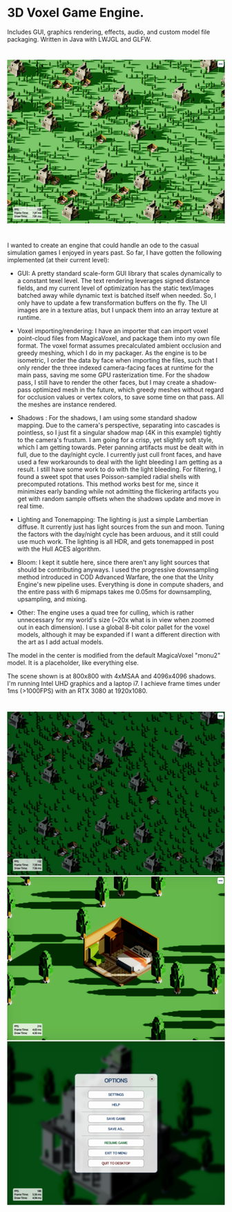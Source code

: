 # 3D Voxel Game Engine.
Includes GUI, graphics rendering, effects, audio, and custom model file packaging. Written in Java with LWJGL and GLFW.
#
![Screenshot](screenshot_02.jpg)
#
I wanted to create an engine that could handle an ode to the casual simulation games I enjoyed in years past. So far, I have gotten the following implemented (at their current level):

- GUI: A pretty standard scale-form GUI library that scales dynamically to a constant texel level. The text rendering leverages signed distance fields, and my current level of optimization has the static text/images batched away while dynamic text is batched itself when needed. So, I only have to update a few transformation buffers on the fly. The UI images are in a texture atlas, but I unpack them into an array texture at runtime.

- Voxel importing/rendering: I have an importer that can import voxel point-cloud files from MagicaVoxel, and package them into my own file format. The voxel format assumes precalculated ambient occlusion and greedy meshing, which I do in my packager. As the engine is to be isometric, I order the data by face when importing the files, such that I only render the three indexed camera-facing faces at runtime for the main pass, saving me some GPU rasterization time. For the shadow pass, I still have to render the other faces, but I may create a shadow-pass optimized mesh in the future, which greedy meshes without regard for occlusion values or vertex colors, to save some time on that pass. All the meshes are instance rendered.

- Shadows : For the shadows, I am using some standard shadow mapping. Due to the camera's perspective, separating into cascades is pointless, so I just fit a singular shadow map (4K in this example) tightly to the camera's frustum. I am going for a crisp, yet slightly soft style, which I am getting towards. Peter panning artifacts must be dealt with in full, due to the day/night cycle. I currently just cull front faces, and have used a few workarounds to deal with the light bleeding I am getting as a result. I still have some work to do with the light bleeding. For filtering, I found a sweet spot that uses Poisson-sampled radial shells with precomputed rotations. This method works best for me, since it minimizes early banding while not admitting the flickering artifacts you get with random sample offsets when the shadows update and move in real time.

- Lighting and Tonemapping: The lighting is just a simple Lambertian diffuse. It currently just has light sources from the sun and moon. Tuning the factors with the day/night cycle has been arduous, and it still could use much work. The lighting is all HDR, and gets tonemapped in post with the Hull ACES algorithm.

- Bloom: I kept it subtle here, since there aren't any light sources that should be contributing anyways. I used the progressive downsampling method introduced in COD Advanced Warfare, the one that the Unity Engine's new pipeline uses. Everything is done in compute shaders, and the entire pass with 6 mipmaps takes me 0.05ms for downsampling, upsampling, and mixing.

- Other: The engine uses a quad tree for culling, which is rather unnecessary for my world's size (~20x what is in view when zoomed out in each dimension). I use a global 8-bit color pallet for the voxel models, although it may be expanded if I want a different direction with the art as I add actual models.

The model in the center is modified from the default MagicaVoxel "monu2" model. It is a placeholder, like everything else.

The scene shown is at 800x800 with 4xMSAA and 4096x4096 shadows. I'm running Intel UHD graphics and a laptop i7. I achieve frame times under 1ms (>1000FPS) with an RTX 3080 at 1920x1080.
#
![Screenshot](screenshot_03.jpg)
![Screenshot](screenshot_01.jpg)
![Screenshot](screenshot_04.jpg)
